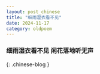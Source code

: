 ```yaml
---
layout: post_chinese
title: "细雨湿衣看不见"
date: 2024-11-17
category: oldpoem
---
```


### 细雨湿衣看不见 闲花落地听无声
{: .chinese-blog }
